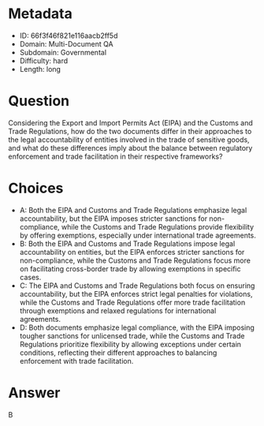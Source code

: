 # Metadata

- ID: 66f3f46f821e116aacb2ff5d
- Domain: Multi-Document QA
- Subdomain: Governmental
- Difficulty: hard
- Length: long

# Question

Considering the Export and Import Permits Act (EIPA) and the Customs and Trade Regulations, how do the two documents differ in their approaches to the legal accountability of entities involved in the trade of sensitive goods, and what do these differences imply about the balance between regulatory enforcement and trade facilitation in their respective frameworks?

# Choices

- A: Both the EIPA and Customs and Trade Regulations emphasize legal accountability, but the EIPA imposes stricter sanctions for non-compliance, while the Customs and Trade Regulations provide flexibility by offering exemptions, especially under international trade agreements.
- B: Both the EIPA and Customs and Trade Regulations impose legal accountability on entities, but the EIPA enforces stricter sanctions for non-compliance, while the Customs and Trade Regulations focus more on facilitating cross-border trade by allowing exemptions in specific cases.
- C: The EIPA and Customs and Trade Regulations both focus on ensuring accountability, but the EIPA enforces strict legal penalties for violations, while the Customs and Trade Regulations offer more trade facilitation through exemptions and relaxed regulations for international agreements.
- D: Both documents emphasize legal compliance, with the EIPA imposing tougher sanctions for unlicensed trade, while the Customs and Trade Regulations prioritize flexibility by allowing exceptions under certain conditions, reflecting their different approaches to balancing enforcement with trade facilitation.

# Answer

B
